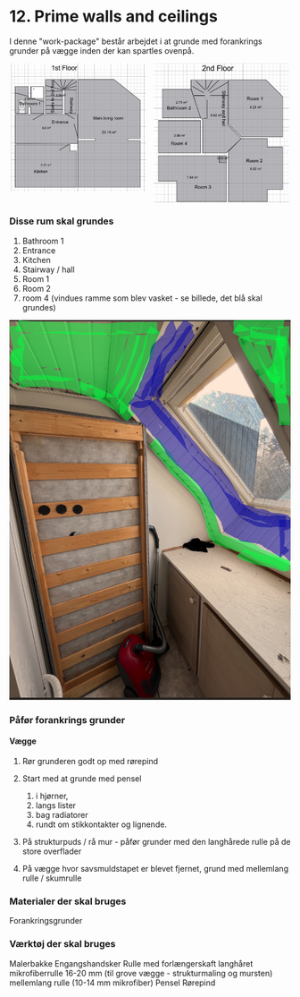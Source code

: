 # 12. Prime walls and ceilings


I denne "work-package" består arbejdet i at grunde med forankrings grunder på vægge inden der kan spartles ovenpå.

<p style="text-align:center;">
  <img src="figures/1stFloor.png" alt="1. sal"
       style="width:48%;display:inline-block;vertical-align:top;margin-right:2%;break-inside:avoid;page-break-inside:avoid;">
  <img src="figures/2ndFloor.png" alt="2. sal"
       style="width:48%;display:inline-block;vertical-align:top;break-inside:avoid;page-break-inside:avoid;">
</p>

### Disse rum skal grundes
1. Bathroom 1
2. Entrance
3. Kitchen
4. Stairway / hall
5. Room 1
6. Room 2
7. room 4 (vindues ramme som blev vasket - se billede, det blå skal grundes)

![alt text](figures/image-21.png)


### Påfør forankrings grunder 
#### Vægge
1. Rør grunderen godt op med rørepind
2. Start med at grunde med pensel 
   1. i hjørner, 
   2. langs lister
   3. bag radiatorer
   4. rundt om stikkontakter og lignende.

3. På strukturpuds / rå mur - påfør grunder med den langhårede rulle på de store overflader
4. På vægge hvor savsmuldstapet er blevet fjernet, grund med mellemlang rulle / skumrulle

### Materialer der skal bruges
Forankringsgrunder


### Værktøj der skal bruges
Malerbakke
Engangshandsker
Rulle med forlængerskaft
langhåret mikrofiberrulle 16-20 mm (til grove vægge - strukturmaling og mursten)
mellemlang rulle (10-14 mm mikrofiber)
Pensel
Rørepind


